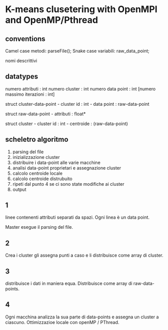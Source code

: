 # K-means clusetering with OpenMPI and OpenMP/Pthread

## conventions

Camel case metodi: parseFile();
Snake case variabili: raw_data_point;

nomi descrittivi

## datatypes

numero attributi : int
numero cluster : int
numero data point : int
[numero massimo iterazioni : int]

struct cluster-data-point
    - cluster id : int
    - data point : raw-data-point

struct raw-data-point
    - attributi : float*

struct cluster
    - cluster id : int
    - centroide : (raw-data-point)

## scheletro algoritmo

1. parsing del file
2. inizializzazione cluster
3. distribuire i data-point alle varie macchine
4. analisi data-point proprietari e assegnazione cluster
5. calcolo centroide locale
6. calcolo centroide distrubuito
7. ripeti dal punto 4 se ci sono state modifiche ai cluster
8. output

## 1

linee contenenti attributi separati da spazi.
Ogni linea è un data point.

Master esegue il parsing del file.

## 2

Crea i cluster gli assegna punti a caso e li distribuisce come array di cluster.

## 3

distribuisce i dati in maniera equa.
Distribuisce come array di raw-data-points.

## 4

Ogni macchina analizza la sua parte di data-points e assegna un cluster a ciascuno. 
Ottimizzazioe locale con openMP / PThread.